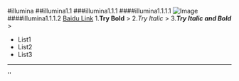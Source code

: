 #illumina
##illumina1.1
###illumina1.1.1
####illumina1.1.1.1
![Image]()
####illumina1.1.1.2
[Baidu Link](http://www.baidu.com)
1.**Try Bold** >
2.*Try Italic* >
3.***Try Italic and Bold*** >
* List1
* List2
* List3
---
'<Try Inline code>'
